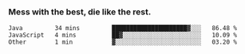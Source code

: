 ### Mess with the best, die like the rest.


<!--START_SECTION:waka-->
```text
Java         34 mins         █████████████████████▓░░░   86.48 % 
JavaScript   4 mins          ██▓░░░░░░░░░░░░░░░░░░░░░░   10.09 % 
Other        1 min           ▓░░░░░░░░░░░░░░░░░░░░░░░░   03.20 % 
```
<!--END_SECTION:waka-->
